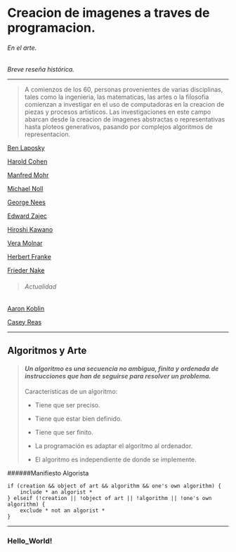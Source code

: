 # Creacion de imagenes a traves de programacion.

###### En el arte.

_Breve reseña histórica._

---

> A comienzos de los 60, personas provenientes de varias disciplinas, tales como la ingenieria, las matematicas, las artes o la filosofia comienzan a investigar en el uso de computadoras en la creacion de piezas y procesos artisticos.  Las investigaciones en este campo abarcan desde la creacion de imagenes abstractas o representativas hasta ploteos generativos, pasando por complejos algoritmos de representacion.

[Ben Laposky](http://dada.compart-bremen.de/item/agent/253)

[Harold Cohen](http://dada.compart-bremen.de/item/agent/67)

[Manfred Mohr](http://dada.compart-bremen.de/item/agent/13)

[Michael Noll](http://dada.compart-bremen.de/item/agent/16)

[George Nees](http://dada.compart-bremen.de/item/agent/15)

[Edward Zajec](http://dada.compart-bremen.de/item/agent/485)

[Hiroshi Kawano](http://dada.compart-bremen.de/item/agent/234)

[Vera Molnar](http://dada.compart-bremen.de/item/agent/14)

[Herbert Franke](http://dada.compart-bremen.de/item/agent/188)

[Frieder Nake](http://dada.compart-bremen.de/item/agent/68)

> ###### Actualidad

[Aaron Koblin](http://proyectoidis.org/aaron-koblin/)

[Casey Reas](http://reas.com/)

---

## Algoritmos y Arte

> #### _Un algoritmo es una secuencia no ambigua, finita y ordenada de instrucciones que han de seguirse para resolver un problema._
> 
> Características de un algoritmo:
> 
> * Tiene que ser preciso.
> 
> * Tiene que estar bien definido.
> 
> * Tiene que ser finito.
> 
> * La programación es adaptar el algoritmo al ordenador.
> 
> * El algoritmo es independiente de donde se implemente.

######Manifiesto Algorista

```
if (creation && object of art && algorithm && one's own algorithm) {
    include * an algorist *
} elseif (!creation || !object of art || !algorithm || !one's own algorithm) {
    exclude * not an algorist *
}
```

---

### Hello\_World!



